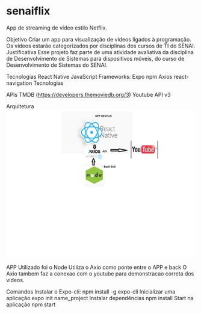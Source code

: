 # senaiflix

App de streaming de vídeo estilo Netflix.

Objetivo
Criar um app para visualização de vídeos ligados à programação. Os vídeos estarão categorizados por disciplinas dos cursos de TI do SENAI.
Justificativa
Esse projeto faz parte de uma atividade avaliativa da disciplina de Desenvolvimento de Sistemas para dispositivos móveis, do curso de Desenvolvimento de Sistemas do SENAI.

Tecnologias
React Native
JavaScript
Frameworks:
Expo
npm
Axios
react-navigation
Tecnologias

APIs
TMDB (https://developers.themoviedb.org/3)
Youtube API v3

Arquitetura
![arquitetura](Doc/arqui.png)

APP Utilizado foi o Node
Utiliza o Axio como ponte entre o APP e back
O Axio tambem faz a conexao com o youtube para demonstracao correta dos videos.


Comandos
Instalar o Expo-cli:
npm install -g expo-cli
Inicializar uma aplicação
expo init name_project
Instalar dependências
npm install
Start na aplicação
npm start
